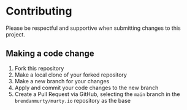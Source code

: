 # Contributing

Please be respectful and supportive when submitting changes to this project.

## Making a code change

1. Fork this repository
2. Make a local clone of your forked repository
3. Make a new branch for your changes
4. Apply and commit your code changes to the new branch
5. Create a Pull Request via GitHub, selecting the `main` branch in the `brendanmurty/murty.io` repository as the base
